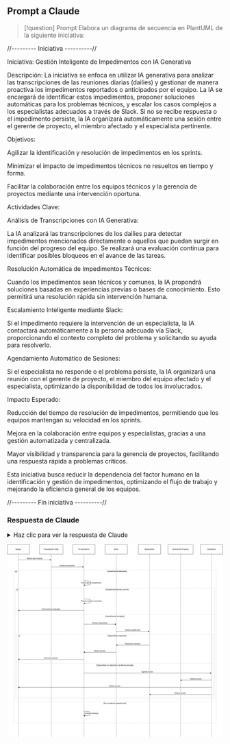 ## Prompt a Claude

> [!question] Prompt
> Elabora un diagrama de secuencia en PlantUML de la siguiente iniciativa:

//--------- Iniciativa ----------//

Iniciativa: Gestión Inteligente de Impedimentos con IA Generativa

Descripción: La iniciativa se enfoca en utilizar IA generativa para analizar las transcripciones de las reuniones diarias (dailies) y gestionar de manera proactiva los impedimentos reportados o anticipados por el equipo. La IA se encargará de identificar estos impedimentos, proponer soluciones automáticas para los problemas técnicos, y escalar los casos complejos a los especialistas adecuados a través de Slack. Si no se recibe respuesta o el impedimento persiste, la IA organizará automáticamente una sesión entre el gerente de proyecto, el miembro afectado y el especialista pertinente.

Objetivos:

Agilizar la identificación y resolución de impedimentos en los sprints.

Minimizar el impacto de impedimentos técnicos no resueltos en tiempo y forma.

Facilitar la colaboración entre los equipos técnicos y la gerencia de proyectos mediante una intervención oportuna.

Actividades Clave:

Análisis de Transcripciones con IA Generativa:

La IA analizará las transcripciones de los dailies para detectar impedimentos mencionados directamente o aquellos que puedan surgir en función del progreso del equipo. Se realizará una evaluación continua para identificar posibles bloqueos en el avance de las tareas.

Resolución Automática de Impedimentos Técnicos:

Cuando los impedimentos sean técnicos y comunes, la IA propondrá soluciones basadas en experiencias previas o bases de conocimiento. Esto permitirá una resolución rápida sin intervención humana.

Escalamiento Inteligente mediante Slack:

Si el impedimento requiere la intervención de un especialista, la IA contactará automáticamente a la persona adecuada vía Slack, proporcionando el contexto completo del problema y solicitando su ayuda para resolverlo.

Agendamiento Automático de Sesiones:

Si el especialista no responde o el problema persiste, la IA organizará una reunión con el gerente de proyecto, el miembro del equipo afectado y el especialista, optimizando la disponibilidad de todos los involucrados.

Impacto Esperado:

Reducción del tiempo de resolución de impedimentos, permitiendo que los equipos mantengan su velocidad en los sprints.

Mejora en la colaboración entre equipos y especialistas, gracias a una gestión automatizada y centralizada.

Mayor visibilidad y transparencia para la gerencia de proyectos, facilitando una respuesta rápida a problemas críticos.

Esta iniciativa busca reducir la dependencia del factor humano en la identificación y gestión de impedimentos, optimizando el flujo de trabajo y mejorando la eficiencia general de los equipos.

//--------- Fin iniciativa ----------//


### Respuesta de Claude

<details>
<summary>Haz clic para ver la respuesta de Claude</summary>

sequenceDiagram
    participant E as Equipo
    participant T as Transcripción Daily
    participant IA as IA Generativa
    participant S as Slack
    participant ES as Especialista
    participant GP as Gerente de Proyecto
    participant C as Calendario

    E->>T: Realiza daily meeting
    T->>IA: Analiza transcripción
    
    alt Impedimento detectado
        IA->>IA: Evalúa tipo de impedimento
        
        alt Impedimento técnico común
            IA->>IA: Propone solución automática
            IA->>E: Envía solución propuesta
        else Impedimento complejo
            IA->>S: Escala a especialista
            S->>ES: Notifica impedimento
            
            alt Especialista responde
                ES->>S: Proporciona solución
                S->>IA: Recibe solución
                IA->>E: Comunica solución
            else Especialista no responde o problema persiste
                IA->>C: Agenda reunión
                C->>GP: Notifica reunión
                C->>E: Notifica reunión
                C->>ES: Notifica reunión
            end
        end
    else No se detecta impedimento
        IA->>IA: Continúa monitoreo
    end



</details>

![Diagrama UML generado por Claude](../Iniciativa/src/images/UML-Claude.svg)
